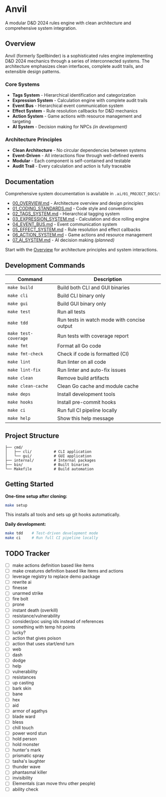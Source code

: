 # Anvil

A modular D&D 2024 rules engine with clean architecture and comprehensive system integration.

## Overview

Anvil (formerly Spellbinder) is a sophisticated rules engine implementing D&D 2024 mechanics through a series of interconnected systems. The architecture emphasizes clean interfaces, complete audit trails, and extensible design patterns.

### Core Systems

- **Tags System** - Hierarchical identification and categorization
- **Expression System** - Calculation engine with complete audit trails  
- **Event Bus** - Hierarchical event communication system
- **Effect System** - Rule resolution callbacks for D&D mechanics
- **Action System** - Game actions with resource management and targeting
- **AI System** - Decision making for NPCs _(in development)_

### Architecture Principles

- **Clean Architecture** - No circular dependencies between systems
- **Event-Driven** - All interactions flow through well-defined events  
- **Modular** - Each component is self-contained and testable
- **Audit Trail** - Every calculation and action is fully traceable

## Documentation

Comprehensive system documentation is available in `.ai/01_PROJECT_DOCS/`:

- [00_OVERVIEW.md](.ai/01_PROJECT_DOCS/00_OVERVIEW.md) - Architecture overview and design principles
- [01_CODING_STANDARDS.md](.ai/01_PROJECT_DOCS/01_CODING_STANDARDS.md) - Code style and conventions  
- [02_TAGS_SYSTEM.md](.ai/01_PROJECT_DOCS/02_TAGS_SYSTEM.md) - Hierarchical tagging system
- [03_EXPRESSION_SYSTEM.md](.ai/01_PROJECT_DOCS/03_EXPRESSION_SYSTEM.md) - Calculation and dice rolling engine
- [04_EVENT_BUS.md](.ai/01_PROJECT_DOCS/04_EVENT_BUS.md) - Event communication system
- [05_EFFECT_SYSTEM.md](.ai/01_PROJECT_DOCS/05_EFFECT_SYSTEM.md) - Rule resolution and effect callbacks
- [06_ACTION_SYSTEM.md](.ai/01_PROJECT_DOCS/06_ACTION_SYSTEM.md) - Game actions and resource management
- [07_AI_SYSTEM.md](.ai/01_PROJECT_DOCS/07_AI_SYSTEM.md) - AI decision making _(planned)_

Start with the [Overview](.ai/01_PROJECT_DOCS/00_OVERVIEW.md) for architecture principles and system interactions.

## Development Commands

| Command              | Description                                 |
| -------------------- | ------------------------------------------- |
| `make build`         | Build both CLI and GUI binaries             |
| `make cli`           | Build CLI binary only                       |
| `make gui`           | Build GUI binary only                       |
| `make test`          | Run all tests                               |
| `make tdd`           | Run tests in watch mode with concise output |
| `make test-coverage` | Run tests with coverage report              |
| `make fmt`           | Format all Go code                          |
| `make fmt-check`     | Check if code is formatted (CI)             |
| `make lint`          | Run linter on all code                      |
| `make lint-fix`      | Run linter and auto-fix issues              |
| `make clean`         | Remove build artifacts                      |
| `make clean-cache`   | Clean Go cache and module cache             |
| `make deps`          | Install development tools                   |
| `make hooks`         | Install pre-commit hooks                    |
| `make ci`            | Run full CI pipeline locally                |
| `make help`          | Show this help message                      |

## Project Structure

```text
├── cmd/
│   ├── cli/          # CLI application
│   └── gui/          # GUI application
├── internal/         # Internal packages
├── bin/              # Built binaries
└── Makefile          # Build automation
```

## Getting Started

**One-time setup after cloning:**

```bash
make setup
```

This installs all tools and sets up git hooks automatically.

**Daily development:**

```bash
make tdd    # Test-driven development mode
make ci     # Run full CI pipeline locally
```

## TODO Tracker 

- [ ] make actions definition based like items
- [ ] make creatures definition based like items and actions
- [ ] leverage registry to replace demo package
- [ ] rewrite ai
- [ ] finesse
- [ ] unarmed strike
- [ ] fire bolt
- [ ] prone
- [ ] instant death (overkill)
- [ ] resistance/vulnerability
- [ ] consider/poc using ids instead of references
- [ ] something with temp hit points
- [ ] lucky?
- [ ] action that gives poison
- [ ] action that uses start/end turn
- [ ] web
- [ ] dash
- [ ] dodge
- [ ] help
- [ ] vulnerability
- [ ] resistances
- [ ] up casting
- [ ] bark skin
- [ ] bane
- [ ] hex
- [ ] aid
- [ ] armor of agathys
- [ ] blade ward
- [ ] bless
- [ ] chill touch
- [ ] power word stun
- [ ] hold person
- [ ] hold monster
- [ ] hunter's mark
- [ ] prismatic spray
- [ ] tasha's laughter
- [ ] thunder wave
- [ ] phantasmal killer
- [ ] invisibility
- [ ] Elementals (can move thru other people)
- [ ] ability check
